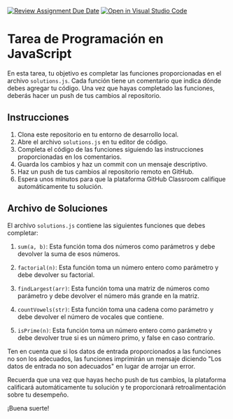 [![Review Assignment Due Date](https://classroom.github.com/assets/deadline-readme-button-24ddc0f5d75046c5622901739e7c5dd533143b0c8e959d652212380cedb1ea36.svg)](https://classroom.github.com/a/_FasxLdS)
[![Open in Visual Studio Code](https://classroom.github.com/assets/open-in-vscode-718a45dd9cf7e7f842a935f5ebbe5719a5e09af4491e668f4dbf3b35d5cca122.svg)](https://classroom.github.com/online_ide?assignment_repo_id=13877622&assignment_repo_type=AssignmentRepo)
# Tarea de Programación en JavaScript

En esta tarea, tu objetivo es completar las funciones proporcionadas en el archivo `solutions.js`. Cada función tiene un comentario que indica dónde debes agregar tu código. Una vez que hayas completado las funciones, deberás hacer un push de tus cambios al repositorio.

## Instrucciones

1. Clona este repositorio en tu entorno de desarrollo local.
2. Abre el archivo `solutions.js` en tu editor de código.
3. Completa el código de las funciones siguiendo las instrucciones proporcionadas en los comentarios.
4. Guarda los cambios y haz un commit con un mensaje descriptivo.
5. Haz un push de tus cambios al repositorio remoto en GitHub.
6. Espera unos minutos para que la plataforma GitHub Classroom califique automáticamente tu solución.

## Archivo de Soluciones

El archivo `solutions.js` contiene las siguientes funciones que debes completar:

1. `sum(a, b)`: Esta función toma dos números como parámetros y debe devolver la suma de esos números.

2. `factorial(n)`: Esta función toma un número entero como parámetro y debe devolver su factorial.

3. `findLargest(arr)`: Esta función toma una matriz de números como parámetro y debe devolver el número más grande en la matriz.

4. `countVowels(str)`: Esta función toma una cadena como parámetro y debe devolver el número de vocales que contiene.

5. `isPrime(n)`: Esta función toma un número entero como parámetro y debe devolver true si es un número primo, y false en caso contrario.

Ten en cuenta que si los datos de entrada proporcionados a las funciones no son los adecuados, las funciones imprimirán un mensaje diciendo "Los datos de entrada no son adecuados" en lugar de arrojar un error.

Recuerda que una vez que hayas hecho push de tus cambios, la plataforma calificará automáticamente tu solución y te proporcionará retroalimentación sobre tu desempeño.

¡Buena suerte!
